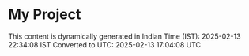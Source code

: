 # My Project

This content is dynamically generated in Indian Time (IST): 2025-02-13 22:34:08 IST
Converted to UTC: 2025-02-13 17:04:08 UTC

